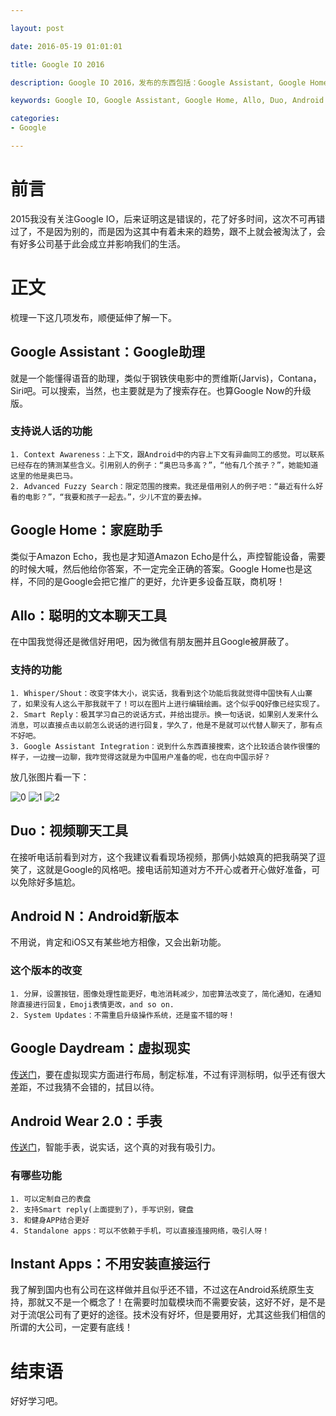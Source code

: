 ```yaml
---

layout: post

date: 2016-05-19 01:01:01

title: Google IO 2016

description: Google IO 2016，发布的东西包括：Google Assistant, Google Home, Allo, Duo, Android N, Google Daydream, Instant Apps

keywords: Google IO, Google Assistant, Google Home, Allo, Duo, Android N, Google Daydream, Instant Apps

categories:
- Google

---
```


# 前言

2015我没有关注Google IO，后来证明这是错误的，花了好多时间，这次不可再错过了，不是因为别的，而是因为这其中有着未来的趋势，跟不上就会被淘汰了，会有好多公司基于此会成立并影响我们的生活。

# 正文

梳理一下这几项发布，顺便延伸了解一下。

## Google Assistant：Google助理

就是一个能懂得语音的助理，类似于钢铁侠电影中的贾维斯(Jarvis)，Contana，Siri吧。可以搜索，当然，也主要就是为了搜索存在。也算Google Now的升级版。

### 支持说人话的功能

    1. Context Awareness：上下文，跟Android中的内容上下文有异曲同工的感觉。可以联系已经存在的猜测某些含义。引用别人的例子：“奥巴马多高？”，“他有几个孩子？”，她能知道这里的他是奥巴马。
    2. Advanced Fuzzy Search：限定范围的搜索。我还是借用别人的例子吧：“最近有什么好看的电影？”，“我要和孩子一起去。”，少儿不宜的要去掉。
    
## Google Home：家庭助手

类似于Amazon Echo，我也是才知道Amazon Echo是什么，声控智能设备，需要的时候大喊，然后他给你答案，不一定完全正确的答案。Google Home也是这样，不同的是Google会把它推广的更好，允许更多设备互联，商机呀！

## Allo：聪明的文本聊天工具

在中国我觉得还是微信好用吧，因为微信有朋友圈并且Google被屏蔽了。

### 支持的功能

    1. Whisper/Shout：改变字体大小，说实话，我看到这个功能后我就觉得中国快有人山寨了，如果没有人这么干那我就干了！可以在图片上进行编辑绘画。这个似乎QQ好像已经实现了。
    2. Smart Reply：极其学习自己的说话方式，并给出提示。换一句话说，如果别人发来什么消息，可以直接点击以前怎么说话的进行回复，学久了，他是不是就可以代替人聊天了，那有点不好吧。
    3. Google Assistant Integration：说到什么东西直接搜索，这个比较适合装作很懂的样子，一边搜一边聊，我咋觉得这就是为中国用户准备的呢，也在向中国示好？
    
放几张图片看一下：

![0](/others/pictures/Allo0.gif)
![1](/others/pictures/Allo1.gif)
![2](/others/pictures/Allo2.gif)

## Duo：视频聊天工具

在接听电话前看到对方，这个我建议看看现场视频，那俩小姑娘真的把我萌哭了逗笑了，这就是Google的风格吧。接电话前知道对方不开心或者开心做好准备，可以免除好多尴尬。

## Android N：Android新版本

不用说，肯定和iOS又有某些地方相像，又会出新功能。

### 这个版本的改变

    1. 分屏，设置按钮，图像处理性能更好，电池消耗减少，加密算法改变了，简化通知，在通知除直接进行回复，Emoji表情更改，and so on.
    2. System Updates：不需重启升级操作系统，还是蛮不错的呀！
    
## Google Daydream：虚拟现实

[传送门](https://vr.google.com/daydream/)，要在虚拟现实方面进行布局，制定标准，不过有评测标明，似乎还有很大差距，不过我猜不会错的，拭目以待。

## Android Wear 2.0：手表

[传送门](http://android-developers.blogspot.com/2016/05/android-wear-20-developer-preview.html)，智能手表，说实话，这个真的对我有吸引力。

### 有哪些功能

    1. 可以定制自己的表盘
    2. 支持Smart reply(上面提到了)，手写识别，键盘
    3. 和健身APP结合更好
    4. Standalone apps：可以不依赖于手机，可以直接连接网络，吸引人呀！
    
## Instant Apps：不用安装直接运行

我了解到国内也有公司在这样做并且似乎还不错，不过这在Android系统原生支持，那就又不是一个概念了！在需要时加载模块而不需要安装，这好不好，是不是对于流氓公司有了更好的途径。技术没有好坏，但是要用好，尤其这些我们相信的所谓的大公司，一定要有底线！

# 结束语

好好学习吧。